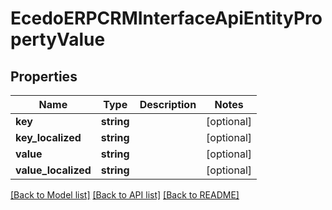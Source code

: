 # EcedoERPCRMInterfaceApiEntityPropertyValue

## Properties
Name | Type | Description | Notes
------------ | ------------- | ------------- | -------------
**key** | **string** |  | [optional] 
**key_localized** | **string** |  | [optional] 
**value** | **string** |  | [optional] 
**value_localized** | **string** |  | [optional] 

[[Back to Model list]](../README.md#documentation-for-models) [[Back to API list]](../README.md#documentation-for-api-endpoints) [[Back to README]](../README.md)


